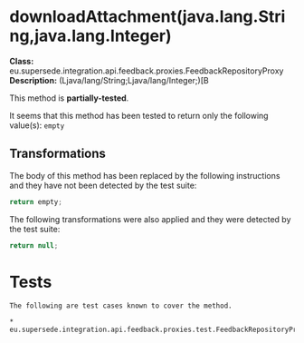 # downloadAttachment(java.lang.String,java.lang.Integer)

**Class:** eu.supersede.integration.api.feedback.proxies.FeedbackRepositoryProxy
**Description:** (Ljava/lang/String;Ljava/lang/Integer;)[B

This method is **partially-tested**.

It seems that this method has been tested to return only the following value(s): `empty`


## Transformations


The body of this method has been replaced by the following instructions and they have not been detected by the test suite:

```Java
return empty;
```

The following transformations were also applied and they were detected by the test suite:

```Java
return null;
```




# Tests
    The following are test cases known to cover the method.

    * eu.supersede.integration.api.feedback.proxies.test.FeedbackRepositoryProxyTest.eu.supersede.integration.api.feedback.proxies.test.FeedbackRepositoryProxyTest 

